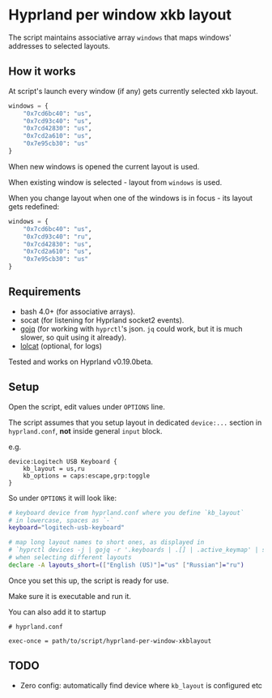 # Hyprland per window xkb layout

The script maintains associative array `windows` that maps windows' addresses to selected layouts.

## How it works

At script's launch every window (if any) gets currently selected xkb layout.

```python
windows = {
    "0x7cd6bc40": "us",
    "0x7cd93c40": "us",
    "0x7cd42830": "us",
    "0x7cd2a610": "us",
    "0x7e95cb30": "us"
}
```

When new windows is opened the current layout is used.

When existing window is selected - layout from `windows` is used.

When you change layout when one of the windows is in focus - its layout gets redefined:


```python
windows = {
    "0x7cd6bc40": "us",
    "0x7cd93c40": "ru",
    "0x7cd42830": "us",
    "0x7cd2a610": "us",
    "0x7e95cb30": "us"
}
```

## Requirements

* bash 4.0+ (for associative arrays).
* socat (for listening for Hyprland socket2 events).
* [gojq](https://github.com/itchyny/gojq) (for working with `hyprctl`'s json. `jq` could work, but it is much slower, so quit using it already).
* [lolcat](https://github.com/jaseg/lolcat) (optional, for logs)

Tested and works on Hyprland v0.19.0beta.

## Setup

Open the script, edit values under `OPTIONS` line.

The script assumes that you setup layout in dedicated `device:...` section in `hyprland.conf`, **not** inside general `input` block.

e.g.

```
device:Logitech USB Keyboard {
    kb_layout = us,ru
    kb_options = caps:escape,grp:toggle
}
```

So under `OPTIONS` it will look like:

```sh
# keyboard device from hyprland.conf where you define `kb_layout`
# in lowercase, spaces as `-`
keyboard="logitech-usb-keyboard"

# map long layout names to short ones, as displayed in
# `hyprctl devices -j | gojq -r '.keyboards | .[] | .active_keymap' | sort -u`
# when selecting different layouts
declare -A layouts_short=(["English (US)"]="us" ["Russian"]="ru")
```

Once you set this up, the script is ready for use.

Make sure it is executable and run it.

You can also add it to startup

```
# hyprland.conf

exec-once = path/to/script/hyprland-per-window-xkblayout
```

## TODO

* Zero config: automatically find device where `kb_layout` is configured etc
